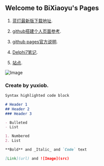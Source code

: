 ## Welcome to BiXiaoyu's Pages

1. [蓝灯最新版下载地址](https://github.com/getlantern/forum/issues/833).

2. [github搭建个人页面参考](http://www.cnblogs.com/lijiayi/p/githubpages.html).

3. [github pages官方说明](https://pages.github.com/).

4. [Delphi7笔记](/Delphi7Note.html/).

5. [站点](/主页/index.html/).

![Image](http://pic.3h3.com/up/2016-8/20168819191636397185.jpg)

### Create by yuxiob.

```markdown
Syntax highlighted code block

# Header 1
## Header 2
### Header 3

- Bulleted
- List

1. Numbered
2. List

**Bold** and _Italic_ and `Code` text

[Link](url) and ![Image](src)
```
